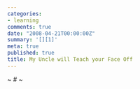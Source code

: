 ```yaml
---
categories:
- learning
comments: true
date: "2008-04-21T00:00:00Z"
summary: '[][1]'
meta: true
published: true
title: My Uncle will Teach your Face Off
---
```


[][1] 
~ # ~

 [1]: http://www.youtube.com/v/neioaD7ibPU&hl=en "Click here to block this object with Adblock Plus"